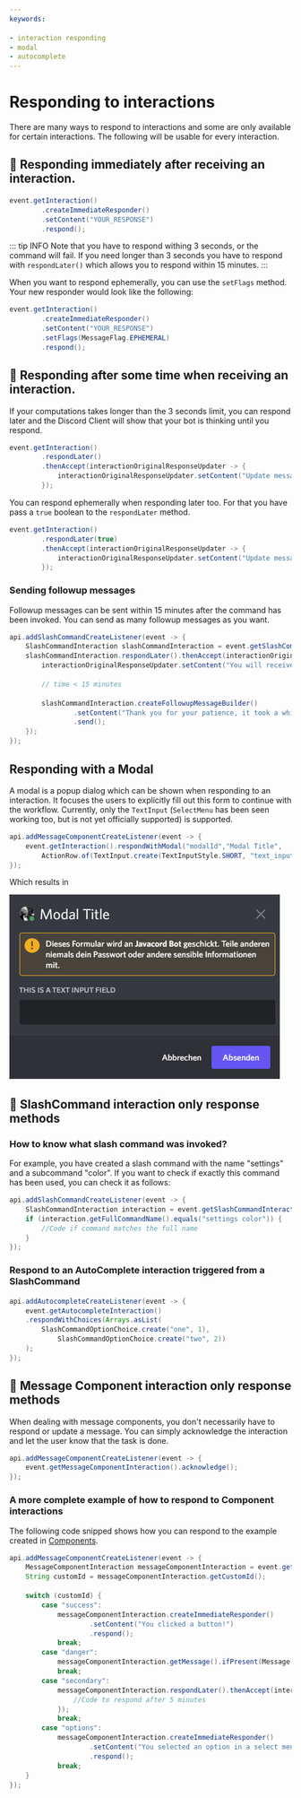 ```yaml
---
keywords:

- interaction responding
- modal
- autocomplete
---
```


# Responding to interactions

There are many ways to respond to interactions and some are only available for certain interactions.
The following will be usable for every interaction.

## :speech_balloon: Responding immediately after receiving an interaction.

```java
event.getInteraction()
        .createImmediateResponder()
        .setContent("YOUR_RESPONSE")
        .respond();
```

::: tip INFO
Note that you have to respond withing 3 seconds, or the command will fail. If you need longer than 3 seconds you have to
respond with `respondLater()` which allows you to respond within 15 minutes.
:::

When you want to respond ephemerally, you can use the `setFlags` method. Your new responder would look like the
following:

```java
event.getInteraction()
        .createImmediateResponder()
        .setContent("YOUR_RESPONSE")
        .setFlags(MessageFlag.EPHEMERAL)
        .respond();
```

## :speech_balloon: Responding after some time when receiving an interaction.

If your computations takes longer than the 3 seconds limit, you can respond later and the Discord Client will show that
your bot is thinking until you respond.

```java
event.getInteraction()
        .respondLater()
        .thenAccept(interactionOriginalResponseUpdater -> {
            interactionOriginalResponseUpdater.setContent("Update message after some time").update();
        });
```

You can respond ephemerally when responding later too. For that you have pass a `true` boolean to the `respondLater` method.

```java
event.getInteraction()
        .respondLater(true)
        .thenAccept(interactionOriginalResponseUpdater -> {
            interactionOriginalResponseUpdater.setContent("Update message after some time").update();
        });
```

### Sending followup messages

Followup messages can be sent within 15 minutes after the command has been invoked. You can send as many followup
messages as you want.

``` java
api.addSlashCommandCreateListener(event -> {
    SlashCommandInteraction slashCommandInteraction = event.getSlashCommandInteraction();
    slashCommandInteraction.respondLater().thenAccept(interactionOriginalResponseUpdater -> {
        interactionOriginalResponseUpdater.setContent("You will receive the answer in a few minutes!").update();

        // time < 15 minutes
        
        slashCommandInteraction.createFollowupMessageBuilder()
                .setContent("Thank you for your patience, it took a while but the answer to the universe is 42")
                .send();
    });
});
```

## Responding with a Modal

A modal is a popup dialog which can be shown when responding to an interaction. It focuses the users to explicitly fill out this form to continue with the workflow.
Currently, only the `TextInput` (`SelectMenu` has been seen working too, but is not yet officially supported) is supported.

```java
api.addMessageComponentCreateListener(event -> {
    event.getInteraction().respondWithModal("modalId","Modal Title",
        ActionRow.of(TextInput.create(TextInputStyle.SHORT, "text_input_id", "This is a Text Input Field")));
});
```

Which results in

![Modal](./respond_with_modal.png)


## :speech_balloon: SlashCommand interaction only response methods

### How to know what slash command was invoked?
For example, you have created a slash command with the name "settings" and a subcommand "color". If you want to check if
exactly this command has been used, you can check it as follows:

```java
api.addSlashCommandCreateListener(event -> {
    SlashCommandInteraction interaction = event.getSlashCommandInteraction();
    if (interaction.getFullCommandName().equals("settings color")) {
        //Code if command matches the full name
    }
});
```

### Respond to an AutoComplete interaction triggered from a SlashCommand

```java
api.addAutocompleteCreateListener(event -> {
    event.getAutocompleteInteraction()
    .respondWithChoices(Arrays.asList(
        SlashCommandOptionChoice.create("one", 1),
            SlashCommandOptionChoice.create("two", 2))
    );
});
```

## :speech_balloon: Message Component interaction only response methods

When dealing with message components, you don't necessarily have to respond or update a message. 
You can simply acknowledge the interaction and let the user know that the task is done.

```java
api.addMessageComponentCreateListener(event -> {
    event.getMessageComponentInteraction().acknowledge();
});
```
### A more complete example of how to respond to Component interactions
The following code snipped shows how you can respond to the example created in [Components](./components.md).

``` java
api.addMessageComponentCreateListener(event -> {
    MessageComponentInteraction messageComponentInteraction = event.getMessageComponentInteraction();
    String customId = messageComponentInteraction.getCustomId();

    switch (customId) {
        case "success":
            messageComponentInteraction.createImmediateResponder()
                    .setContent("You clicked a button!")
                    .respond();
            break;
        case "danger":
            messageComponentInteraction.getMessage().ifPresent(Message::delete);
            break;
        case "secondary":
            messageComponentInteraction.respondLater().thenAccept(interactionOriginalResponseUpdater -> {
                //Code to respond after 5 minutes
            });
            break;
        case "options":
            messageComponentInteraction.createImmediateResponder()
					.setContent("You selected an option in a select menu!")
					.respond();
            break;
    }
});
```
